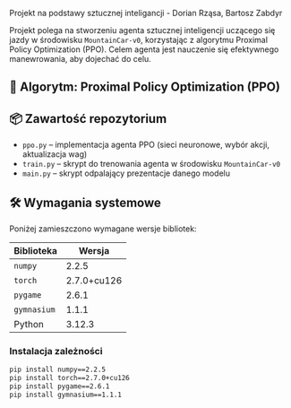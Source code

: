 Projekt na podstawy sztucznej inteligancji - Dorian Rząsa, Bartosz Zabdyr

Projekt polega na stworzeniu agenta sztucznej inteligencji uczącego się jazdy w środowisku `MountainCar-v0`, korzystając z algorytmu Proximal Policy Optimization (PPO). Celem agenta jest nauczenie się efektywnego manewrowania, aby dojechać do celu.


## 🧠 Algorytm: Proximal Policy Optimization (PPO)

## 📦 Zawartość repozytorium

- `ppo.py` – implementacja agenta PPO (sieci neuronowe, wybór akcji, aktualizacja wag)
- `train.py` – skrypt do trenowania agenta w środowisku `MountainCar-v0`
- `main.py` – skrypt odpalający prezentacje danego modelu

## 🛠️ Wymagania systemowe

Poniżej zamieszczono wymagane wersje bibliotek:

| Biblioteka     | Wersja         |
|----------------|----------------|
| `numpy`        | 2.2.5          |
| `torch`        | 2.7.0+cu126    |
| `pygame`       | 2.6.1          |
| `gymnasium`    | 1.1.1          |
|  Python        | 3.12.3         |

### Instalacja zależności

```bash
pip install numpy==2.2.5
pip install torch==2.7.0+cu126
pip install pygame==2.6.1
pip install gymnasium==1.1.1

